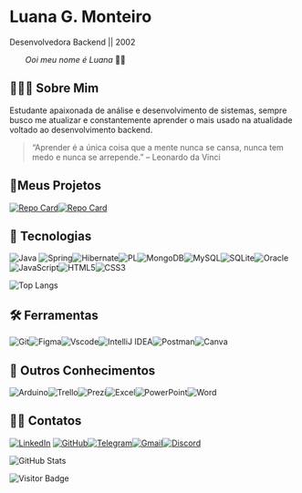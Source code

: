 # Luana G. Monteiro 
  Desenvolvedora Backend  ||  2002 

&nbsp;&nbsp;&nbsp;&nbsp;&nbsp;&nbsp; 
*Ooi meu nome é Luana*  👋👋

## 👩🏻‍💻 Sobre Mim
Estudante apaixonada de análise e desenvolvimento de sistemas, sempre busco me atualizar e constantemente aprender o mais usado na atualidade voltado ao desenvolvimento backend.

> “Aprender é a única coisa que a mente nunca se cansa, nunca tem medo e nunca se arrepende.” 
– Leonardo da Vinci

## 🎈Meus Projetos 
[![Repo Card](https://github-readme-stats.vercel.app/api/pin/?username=LuanaMonteiro0&repo=JAVAEE&bg_color=000&border_color=30A3DC&show_icons=true&icon_color=30A3DC&title_color=E94D5F&text_color=FFF)](https://github.com/LuanaMonteiro0/JAVAEE)[![Repo Card](https://github-readme-stats.vercel.app/api/pin/?username=LuanaMonteiro0&repo=JAVA&bg_color=000&border_color=30A3DC&show_icons=true&icon_color=30A3DC&title_color=E94D5F&text_color=FFF)](https://github.com/LuanaMonteiro0/JAVA)



## 💾 Tecnologias
![Java](https://img.shields.io/badge/java-%23ED8B00.svg?style=for-the-badge&logo=openjdk&logoColor=white)
![Spring](https://img.shields.io/badge/spring-%236DB33F.svg?style=for-the-badge&logo=spring&logoColor=white)![Hibernate](https://img.shields.io/badge/Hibernate-59666C?style=for-the-badge&logo=Hibernate&logoColor=white)![PL](https://img.shields.io/badge/PL%2FSQL-FFFFFF?style=for-the-badge&logo=oracle&logoColor=FF0000&labelColor=FFFFFF&color=FF0000)![MongoDB](https://img.shields.io/badge/MongoDB-%234ea94b.svg?style=for-the-badge&logo=mongodb&logoColor=white)![MySQL](https://img.shields.io/badge/MySQL-00000F?style=for-the-badge&logo=mysql&logoColor=white)![SQLite](https://img.shields.io/badge/SQLite-000?style=for-the-badge&logo=sqlite&logoColor=07405E)![Oracle](https://img.shields.io/badge/Oracle-F80000?style=for-the-badge&logo=oracle&logoColor=white)![JavaScript](https://img.shields.io/badge/JavaScript-F7DF1E?style=for-the-badge&logo=javascript&logoColor=black)![HTML5](https://img.shields.io/badge/HTML5-E34F26?style=for-the-badge&logo=html5&logoColor=white)![CSS3](https://img.shields.io/badge/CSS3-1572B6?style=for-the-badge&logo=css3&logoColor=white)

![Top Langs](https://github-readme-stats-git-masterrstaa-rickstaa.vercel.app/api/top-langs/?username=LuanaMonteiro0&layout=compact&bg_color=000&border_color=30A3DC&title_color=E94D5F&text_color=FFF)

## 🛠️ Ferramentas
![Git](https://img.shields.io/badge/GIT-E44C30?style=for-the-badge&logo=git&logoColor=white)![Figma](https://img.shields.io/badge/Figma-696969?style=for-the-badge&logo=figma&logoColor=figma)![Vscode](https://img.shields.io/badge/Vscode-007ACC?style=for-the-badge&logo=visual-studio-code&logoColor=white)![IntelliJ IDEA](https://img.shields.io/badge/IntelliJIDEA-000000.svg?style=for-the-badge&logo=intellij-idea&logoColor=white)![Postman](https://img.shields.io/badge/Postman-FF6C37.svg?style=for-the-badge&logo=Postman&logoColor=white)![Canva](https://img.shields.io/badge/Canva-%2300C4CC.svg?style=for-the-badge&logo=Canva&logoColor=white)


## 👾 Outros Conhecimentos
![Arduino](https://img.shields.io/badge/-Arduino-00979D?style=for-the-badge&logo=Arduino&logoColor=white)![Trello](https://img.shields.io/badge/Trello-%23026AA7.svg?style=for-the-badge&logo=Trello&logoColor=white)![Prezi](https://img.shields.io/badge/Prezi-%23000000.svg?style=for-the-badge&logo=Prezi&logoColor=white)![Excel](https://img.shields.io/badge/Excel-217346?style=for-the-badge&logo=microsoft-excel&logoColor=white)![PowerPoint](https://img.shields.io/badge/PowerPoint-B7472A?style=for-the-badge&logo=microsoft-powerpoint&logoColor=white)![Word](https://img.shields.io/badge/Word-2B579A?style=for-the-badge&logo=microsoft-word&logoColor=white)


## 🙏🏻 Contatos
[![LinkedIn](https://img.shields.io/badge/LinkedIn-0077B5?style=for-the-badge&logo=linkedin&logoColor=white)](https://www.linkedin.com/in/luana-g-monteiro/) [![GitHub](https://img.shields.io/badge/GitHub-100000?style=for-the-badge&logo=github&logoColor=white)](https://github.com/LuanaMonteiro0)[![Telegram](https://img.shields.io/badge/Telegram-000?style=for-the-badge&logo=telegram&logoColor=2CA5E0)](https://t.me/LuanaMonteiro0)[![Gmail](https://img.shields.io/badge/Gmail-333333?style=for-the-badge&logo=gmail&logoColor=red)](mailto:luxo11111@gmail.com)[![Discord](https://img.shields.io/badge/Discord-7289DA?style=for-the-badge&logo=discord&logoColor=white)](https://discord.com/channels/@luanamonteiro/)


![GitHub Stats](https://github-readme-stats.vercel.app/api?username=LuanaMonteiro0&theme=transparent&bg_color=000&border_color=30A3DC&show_icons=true&icon_color=30A3DC&title_color=E94D5F&text_color=FFF&hide_title=true&hide=stars)

![Visitor Badge](https://visitor-badge.laobi.icu/badge?page_id=7131HDMC.7131HDMC&theme=gotham)

